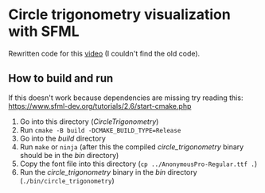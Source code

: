 # Circle trigonometry visualization with SFML

Rewritten code for this [video](https://www.youtube.com/watch?v=RG-zH1W8Bec) (I couldn't find the old code).

## How to build and run

If this doesn't work because dependencies are missing try reading this:  
https://www.sfml-dev.org/tutorials/2.6/start-cmake.php

1. Go into this directory (*CircleTrigonometry*)
2. Run `cmake -B build -DCMAKE_BUILD_TYPE=Release`
3. Go into the *build* directory
4. Run `make` or `ninja` (after this the compiled *circle_trigonometry* binary should be in the *bin* directory)
5. Copy the font file into this directory (`cp ../AnonymousPro-Regular.ttf .`)
6. Run the *circle_trigonometry* binary in the *bin* directory (`./bin/circle_trigonometry`)
